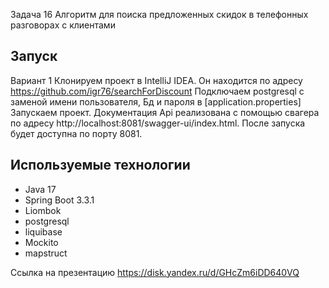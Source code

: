 Задача 16
Алгоритм для поиска предложенных скидок в телефонных разговорах с клиентами
## Запуск

Вариант 1
Клонируем проект в IntelliJ IDEA. Он находится по адресу https://github.com/igr76/searchForDiscount Подключаем postgresql с заменой имени пользователя, Бд и пароля в [application.properties] Запускаем проект. Документация Api реализована с помощью свагера по адресу http://localhost:8081/swagger-ui/index.html. После запуска будет доступна по порту 8081.
## Используемые технологии

- Java 17
- Spring Boot 3.3.1
- Liombok
- postgresql
- liquibase
- Mockito
- mapstruct


Ссылка на презентацию https://disk.yandex.ru/d/GHcZm6iDD640VQ